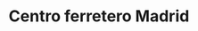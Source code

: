 ---
title: "Centro ferretero Madrid"
url: /chillan/centro-ferretero-madrid-isabel-riquelme/
shop: hardware
---